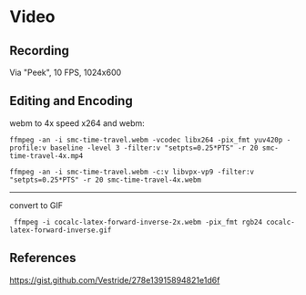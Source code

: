 # Video

## Recording

Via "Peek", 10 FPS, 1024x600

## Editing and Encoding

webm to 4x speed x264 and webm:

    ffmpeg -an -i smc-time-travel.webm -vcodec libx264 -pix_fmt yuv420p -profile:v baseline -level 3 -filter:v "setpts=0.25*PTS" -r 20 smc-time-travel-4x.mp4

    ffmpeg -an -i smc-time-travel.webm -c:v libvpx-vp9 -filter:v "setpts=0.25*PTS" -r 20 smc-time-travel-4x.webm

---

convert to GIF

     ffmpeg -i cocalc-latex-forward-inverse-2x.webm -pix_fmt rgb24 cocalc-latex-forward-inverse.gif


## References

https://gist.github.com/Vestride/278e13915894821e1d6f